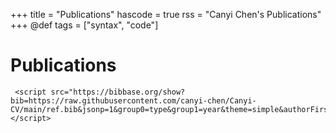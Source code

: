 +++
title = "Publications"
hascode = true
rss = "Canyi Chen's Publications"
+++
@def tags = ["syntax", "code"]

# Publications

<!--
## Publications

1. **Chen, C.**, [Xu, W.](http://stat.ruc.edu.cn/teacher_more.php?id=61&cid=25), & [Zhu L.](http://isbd.ruc.edu.cn/sztd/1300f3797f4e477789514056a51c9dfa.htm) (2022). Distributed Estimation in Heterogeneous Reduced Rank Regression: with Application to Order Determination in Sufficient Dimension Reduction. *[Journal of Multivariate Analysis](https://www.journals.elsevier.com/journal-of-multivariate-analysis)*, *[190(104991)](https://www.sciencedirect.com/journal/journal-of-multivariate-analysis/vol/190/suppl/C)*.  [[Link]](https://doi.org/10.1016/j.jmva.2022.104991), [[PDF]](/static/Publications/Chen2022Distributed%20estimation%20in%20heterogeneous%20reduced%20rank%20regression.pdf).
2. Zhang Y., **Chen, C.**, & [Zhu L.](http://isbd.ruc.edu.cn/sztd/1300f3797f4e477789514056a51c9dfa.htm) (2022). Sliced Independence Test. *[Statistica Sinica](http://www3.stat.sinica.edu.tw/statistica/)*. Accepted. [[Link]](https://doi.org/10.5705/ss.202021.0203), [[PDF]](/static/Publications/Zhang2022Sliced%20Independence%20Test.pdf). 
3. **Chen, C.**, & [Zhu L.](http://isbd.ruc.edu.cn/sztd/1300f3797f4e477789514056a51c9dfa.htm) (2022). Distributed Decoding from Heterogeneous 1-Bit Compressive Measurements. *[Journal of Computational and Graphical Statistics](https://www.tandfonline.com/journals/ucgs20)*. Accepted.  [[Link]](https://doi.org/10.1080/10618600.2022.2118751). 
4. He Y., **Chen, C.**, & [Xu, W.](http://stat.ruc.edu.cn/teacher_more.php?id=61&cid=25) (2022+). Debiased Distributed Quantile Regression in High Dimensions. *[Statistics and Its Interface](https://www.intlpress.com/site/pub/pages/journals/items/sii/_home/_main/index.php)*. Accepted. 
5. **Chen, C.**, [Gu Y.](https://yuwen-gu.netlify.app/), [Zou H.](http://users.stat.umn.edu/~zouxx019/), & [Zhu L.](http://isbd.ruc.edu.cn/sztd/1300f3797f4e477789514056a51c9dfa.htm) (2022+). Distributed Sparse Composite Quantile Regression in Ultrahigh Dimensions. *[Statistica Sinica](http://www3.stat.sinica.edu.tw/statistica/)*. Accepted. [[Link]](https://doi.org/10.5705/ss.202022.0095). 
6. Song P., **Chen C.**, [Lou Y.](https://people.math.osu.edu/lou.8/main.html), Jiang H., Li W., [Zhu L.](http://isbd.ruc.edu.cn/sztd/1300f3797f4e477789514056a51c9dfa.htm). (2020). Assessing Effectiveness of Integrated Strategies for Preventing and Controlling the Outbreak of COVID-19 and Predicting Impact of Opening Exit Channels to Leave Hubei Province. *[Chinese Journal of Applied Probability and Statistics](http://aps.ecnu.edu.cn/EN/volumn/current.shtml)*, 36(3).  
7. **Chen, C.** (2022+). Scalable and Globally Convergent Algorithm for Sufficient Dimension Reduction.  *[Statistics and Its Interface](https://www.intlpress.com/site/pub/pages/journals/items/sii/_home/_main/index.php)*. Accepted. [[Link]](https://doi.org/10.4310/23-SII798).

## Submitted papers

1. **Chen, C.**, Chen B., [Kong L.](https://faculty.bjtu.edu.cn/8316/), & [Zhu L.](http://isbd.ruc.edu.cn/sztd/1300f3797f4e477789514056a51c9dfa.htm) (2022+). Robust Multi-task Learning in High Dimensions under Memory Constraint. Submitted.
2.  Chen B., & **Chen, C.** (2022+). Fast Optimization Methods for High-dimensional Row-sparse Multivariate Quantile Linear Regression. Major Revision at *[Journal of Statistical Computation and Simulation](https://www.tandfonline.com/toc/gscs20/current)*.
3.  **Chen, C.**, & [Zhu L.](http://isbd.ruc.edu.cn/sztd/1300f3797f4e477789514056a51c9dfa.htm) (2022+). Distributed Estimation and Gap-Free  Analysis of Canonical Correlations. 
4. **Chen, C.** (2022+). Robust and Efficient Sparse Learning over Networks: A Decentralized Surrogate Composite Quantile Regression Approach. 
5. **Chen, C.** (2022+). Fast and Robust Low-Rank Learning over Networks: A Decentralized Matrix Quantile  Regression Approach. 

## Working papers


1. **Chen, C.**, & [Zhu L.](http://isbd.ruc.edu.cn/sztd/1300f3797f4e477789514056a51c9dfa.htm) (2022+). Robust and Efficient Matrix Completion for Massive Data. 
2. **Chen, C.**, Chen B. (2022+). Convoluted Support Matrix Machine in High Dimensions.
-->
~~~
 <script src="https://bibbase.org/show?bib=https://raw.githubusercontent.com/canyi-chen/Canyi-CV/main/ref.bib&jsonp=1&group0=type&group1=year&theme=simple&authorFirst=1&fullnames=0&commas=,&showSearch=1&nocache=0"></script> 
~~~
